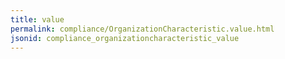 ```yaml
---
title: value
permalink: compliance/OrganizationCharacteristic.value.html
jsonid: compliance_organizationcharacteristic_value
---
```

